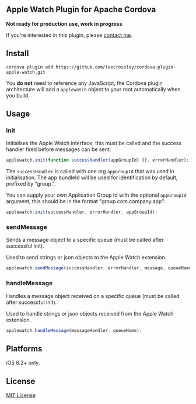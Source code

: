## Apple Watch Plugin for Apache Cordova

**Not ready for production use, work in progress**

If you're interested in this plugin, please [contact me](http://ilee.co.uk/contact-me/).

## Install

```
cordova plugin add https://github.com/leecrossley/cordova-plugin-apple-watch.git
```

You **do not** need to reference any JavaScript, the Cordova plugin architecture will add a `applewatch` object to your root automatically when you build.

## Usage

### init

Initialises the Apple Watch interface, this must be called and the success handler fired before messages can be sent.

```js
applewatch.init(function successHandler(appGroupId) {}, errorHandler);
```

The `successHandler` is called with one arg `appGroupId` that was used in initialisation. The app bundleId will be used for identification by default, prefixed by "group.".

You can supply your own Application Group Id with the optional `appGroupId` argument, this should be in the format "group.com.company.app":

```js
applewatch.init(successHandler, errorHandler, appGroupId);
```

### sendMessage

Sends a message object to a specific queue (must be called after successful init).

Used to send strings or json objects to the Apple Watch extension.

```js
applewatch.sendMessage(successHandler, errorHandler, message, queueName);
```

### handleMessage

Handles a message object received on a specific queue (must be called after successful init).

Used to handle strings or json objects received from the Apple Watch extension.

```js
applewatch.handleMessage(messageHandler, queueName);
```

## Platforms

iOS 8.2+ only.

## License

[MIT License](http://ilee.mit-license.org)

